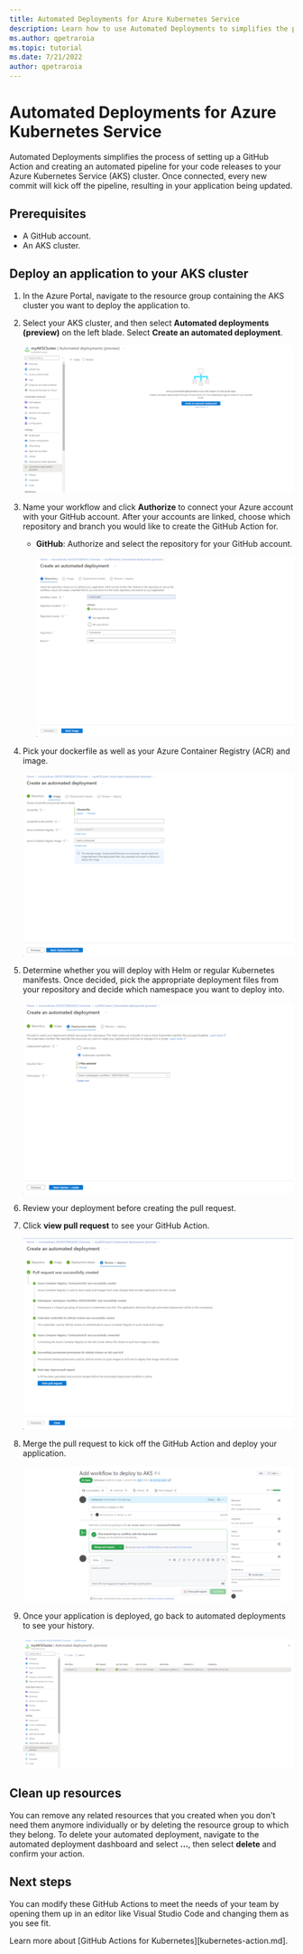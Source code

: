 ```yaml
---
title: Automated Deployments for Azure Kubernetes Service 
description: Learn how to use Automated Deployments to simplifies the process of adding GitHub Actions to your Azure Kubernetes Service (AKS) project
ms.author: qpetraroia
ms.topic: tutorial
ms.date: 7/21/2022
author: qpetraroia
---
```


# Automated Deployments for Azure Kubernetes Service

Automated Deployments simplifies the process of setting up a GitHub Action and creating an automated pipeline for your code releases to your Azure Kubernetes Service (AKS) cluster. Once connected, every new commit will kick off the pipeline, resulting in your application being updated.

## Prerequisites

* A GitHub account.
* An AKS cluster.

## Deploy an application to your AKS cluster

1. In the Azure Portal, navigate to the resource group containing the AKS cluster you want to deploy the application to.

1. Select your AKS cluster, and then select **Automated deployments (preview)** on the left blade. Select **Create an automated deployment**.

   ![The Automated Deployments screen in the Azure Portal.](media/automated-deployments/ad-homescreen.png)

1. Name your workflow and click **Authorize** to connect your Azure account with your GitHub account. After your accounts are linked, choose which repository and branch you would like to create the GitHub Action for.

    - **GitHub**: Authorize and select the repository for your GitHub account.

        ![The authorize and repository selection screen.](media/automated-deployments/ad-ghactivate-repo.png)

1. Pick your dockerfile as well as your Azure Container Registry (ACR) and image.

    ![The image selection screen.](media/automated-deployments/ad-image.png)

1. Determine whether you will deploy with Helm or regular Kubernetes manifests. Once decided, pick the appropriate deployment files from your repository and decide which namespace you want to deploy into.

    ![The deployment details screen.](media/automated-deployments/ad-deployment-details.png)

1. Review your deployment before creating the pull request.

1. Click **view pull request** to see your GitHub Action.

    ![The final screen of the deployment process. The view pull request button is highlighted.](media/automated-deployments/ad-view-pr.png)

1. Merge the pull request to kick off the GitHub Action and deploy your application.

    ![The pull request page in GitHub. The merge pull request button is highlighted.](media/automated-deployments/ad-accept-pr.png)

1. Once your application is deployed, go back to automated deployments to see your history.

    ![The history screen in Azure Portal, showing all the previous automated deployments that have been kicked off.](media/automated-deployments/ad-view-history.png)

## Clean up resources

You can remove any related resources that you created when you don't need them anymore individually or by deleting the resource group to which they belong. To delete your automated deployment, navigate to the automated deployment dashboard and select **...**, then select **delete** and confirm your action.

## Next steps

You can modify these GitHub Actions to meet the needs of your team by opening them up in an editor like Visual Studio Code and changing them as you see fit.

Learn more about [GitHub Actions for Kubernetes][kubernetes-action.md].

